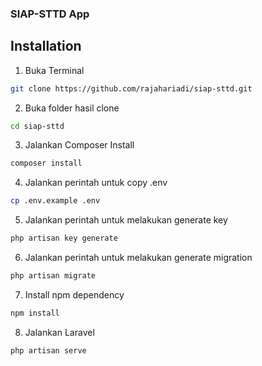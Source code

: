 ### SIAP-STTD App

## Installation

1. Buka Terminal
```bash
git clone https://github.com/rajahariadi/siap-sttd.git
```
2. Buka folder hasil clone
```bash
cd siap-sttd
```
3. Jalankan Composer Install
```bash
composer install
``` 
4. Jalankan perintah untuk copy .env
```bash
cp .env.example .env
```
5. Jalankan perintah untuk melakukan generate key
```bash
php artisan key generate
```
6. Jalankan perintah untuk melakukan generate migration
```bash
php artisan migrate
```
7. Install npm dependency
```bash
npm install
```
8. Jalankan Laravel
```bash
php artisan serve
```
